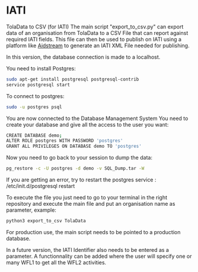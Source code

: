 # IATI
TolaData to CSV (for IATI)
The main script "export_to_csv.py" can export data of an organisation from TolaData to a CSV File that can report against required IATI fields. This file can then be used to publish on IATI using a platform like [Aidstream](https://www.aidstream.org) to generate an IATI XML File needed for publishing.

In this version, the database connection is made to a localhost.

You need to install Postgres:
```bash
sudo apt-get install postgresql postgresql-contrib
service postgresql start
```
To connect to postgres:

```bash
sudo -u postgres psql
```

You are now connected to the Database Management System
You need to create your database and give all the access to the user you want:
```bash
CREATE DATABASE demo;
ALTER ROLE postgres WITH PASSWORD 'postgres'
GRANT ALL PRIVILEGES ON DATABASE demo TO 'postgres'
```
Now you need to go back to your session to dump the data:
```bash
pg_restore -c -U postgres -d demo -v SQL_Dump.tar -W
```
If you are getting an error, try to restart the postgres service : /etc/init.d/postgresql restart


To execute the file you just need to go to your terminal in the right repository and execute the main file and put an organisation name as parameter, example:
```bash
python3 export_to_csv TolaData
```

For production use, the main script needs to be pointed to a production database.

In a future version, the IATI Identifier also needs to be entered as a parameter.
A functionnality can be added where the user will specify one or many WFL1 to get all the WFL2 activities.
